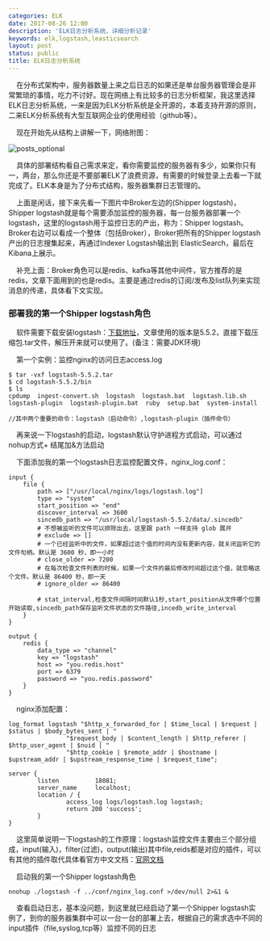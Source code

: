 ```yaml
---
categories: ELK
date: 2017-08-26 12:00
description: 'ELK日志分析系统，详细分析记录'
keywords: elk,logstash,leasticsearch
layout: post
status: public
title: ELK日志分析系统
---
```


&nbsp;&nbsp;&nbsp;&nbsp;在分布式架构中，服务器数量上来之后日志的如果还是单台服务器管理会是非常繁琐的事情，吃力不讨好。现在网络上有比较多的日志分析框架，我这里选择ELK日志分析系统，一来是因为ELK分析系统是全开源的，本着支持开源的原则，二来ELK分析系统有大型互联网企业的使用经验（github等）。

&nbsp;&nbsp;&nbsp;&nbsp;现在开始先从结构上讲解一下，网络附图：

![posts_optional](http://chenrd.me/images/posts/elk_01.jpg)

&nbsp;&nbsp;&nbsp;&nbsp;具体的部署结构看自己需求来定，看你需要监控的服务器有多少，如果你只有一，两台，那么你还是不要部署ELK了浪费资源，有需要的时候登录上去看一下就完成了。ELK本身是为了分布式结构，服务器集群日志管理的。

&nbsp;&nbsp;&nbsp;&nbsp;上面是闲话，接下来先看一下图片中Broker左边的(Shipper logstash)，Shipper logstash就是每个需要添加监控的服务器，每一台服务器部署一个logstash，这里的logstash用于监控日志的产出，称为：Shipper logstash。
Broker右边可以看成一个整体（包括Broker），Broker把所有的Shipper logstash产出的日志搜集起来，再通过Indexer Logstash输出到 ElasticSearch，最后在Kibana上展示。

&nbsp;&nbsp;&nbsp;&nbsp;补充上面：Broker角色可以是redis、kafka等其他中间件，官方推荐的是redis，文章下面用到的也是redis。主要是通过redis的订阅/发布及list队列来实现消息的传递，具体看下文实现。

### 部署我的第一个Shipper logstash角色
&nbsp;&nbsp;&nbsp;&nbsp;软件需要下载安装logstash：[下载地址](https://www.elastic.co/downloads/logstash)，文章使用的版本是5.5.2，直接下载压缩包.tar文件，解压开来就可以使用了。(备注：需要JDK环境)

&nbsp;&nbsp;&nbsp;&nbsp;第一个实例：监控nginx的访问日志access.log

```
$ tar -vxf logstash-5.5.2.tar
$ cd logstash-5.5.2/bin
$ ls
cpdump  ingest-convert.sh  logstash  logstash.bat  logstash.lib.sh  logstash-plugin  logstash-plugin.bat  ruby  setup.bat  system-install

//其中两个重要的命令：logstash（启动命令）,logstash-plugin（插件命令）
```

&nbsp;&nbsp;&nbsp;&nbsp;再来说一下logstash的启动，logstash默认守护进程方式启动，可以通过nohup方式+ 结尾加&方法启动

&nbsp;&nbsp;&nbsp;&nbsp;下面添加我的第一个logstash日志监控配置文件，nginx_log.conf：
```
input {
    file {
        path => ["/usr/local/nginx/logs/logstash.log"]
        type => "system"
        start_position => "end"
        discover_interval => 3600
        sincedb_path => "/usr/local/logstash-5.5.2/data/.sincedb"
        # 不想被监听的文件可以排除出去，这里跟 path 一样支持 glob 展开
        # exclude => []
        # 一个已经监听中的文件，如果超过这个值的时间内没有更新内容，就关闭监听它的文件句柄。默认是 3600 秒，即一小时
        # close_older => 7200
        # 在每次检查文件列表的时候，如果一个文件的最后修改时间超过这个值，就忽略这个文件。默认是 86400 秒，即一天
        # ignore_older => 86400

        # stat_interval,检查文件间隔时间默认1秒,start_position从文件哪个位置开始读取,sincedb_path保存监听文件状态的文件路径,incedb_write_interval
    }
}

output {
    redis {
        data_type => "channel"
        key => "logstash"
        host => "you.redis.host"
        port => 6379
        password => "you.redis.password"
    }
}
```

&nbsp;&nbsp;&nbsp;&nbsp;nginx添加配置：
```
log_format logstash "$http_x_forwarded_for | $time_local | $request | $status | $body_bytes_sent | "
                "$request_body | $content_length | $http_referer | $http_user_agent | $nuid | "
                "$http_cookie | $remote_addr | $hostname | $upstream_addr | $upstream_response_time | $request_time";

server {
        listen          18081;
        server_name     localhost;
        location / {
                access_log logs/logstash.log logstash;
                return 200 'success';
        }
}
```

&nbsp;&nbsp;&nbsp;&nbsp;这里简单说明一下logstash的工作原理：logstash监控文件主要由三个部分组成，input(输入)，filter(过滤)，output(输出)其中file,reids都是对应的插件，可以有其他的插件取代具体看官方中文文档：[官网文档](https://kibana.logstash.es/content/logstash/)

&nbsp;&nbsp;&nbsp;&nbsp;启动我的第一个Shipper logstash角色
```
nnohup ./logstash -f ../conf/nginx_log.conf >/dev/null 2>&1 &
```

&nbsp;&nbsp;&nbsp;&nbsp;查看启动日志，基本没问题，到这里就已经启动了第一个Shipper logstash实例了，到你的服务器集群中可以一台一台的部署上去，根据自己的需求选中不同的input插件（file,syslog,tcp等）监控不同的日志




